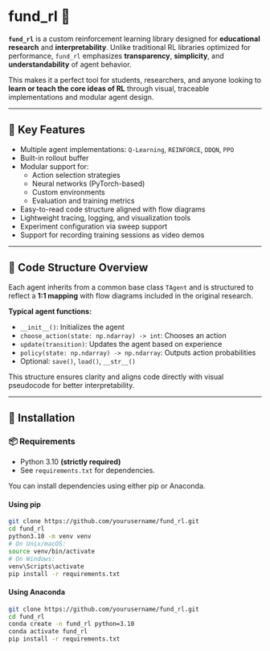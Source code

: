 # fund_rl 🧠

**`fund_rl`** is a custom reinforcement learning library designed for **educational research** and **interpretability**. Unlike traditional RL libraries optimized for performance, `fund_rl` emphasizes **transparency**, **simplicity**, and **understandability** of agent behavior.

This makes it a perfect tool for students, researchers, and anyone looking to **learn or teach the core ideas of RL** through visual, traceable implementations and modular agent design.

---

## 🧩 Key Features

- Multiple agent implementations: `Q-Learning`, `REINFORCE`, `DDQN`, `PPO`
- Built-in rollout buffer
- Modular support for:
  - Action selection strategies
  - Neural networks (PyTorch-based)
  - Custom environments
  - Evaluation and training metrics
- Easy-to-read code structure aligned with flow diagrams
- Lightweight tracing, logging, and visualization tools
- Experiment configuration via sweep support
- Support for recording training sessions as video demos

---

## 📁 Code Structure Overview

Each agent inherits from a common base class `TAgent` and is structured to reflect a **1:1 mapping** with flow diagrams included in the original research.

**Typical agent functions:**
- `__init__()`: Initializes the agent
- `choose_action(state: np.ndarray) -> int`: Chooses an action
- `update(transition)`: Updates the agent based on experience
- `policy(state: np.ndarray) -> np.ndarray`: Outputs action probabilities
- Optional: `save()`, `load()`, `__str__()`

This structure ensures clarity and aligns code directly with visual pseudocode for better interpretability.

---

## 🚀 Installation

### 📦 Requirements

- Python 3.10 **(strictly required)**
- See `requirements.txt` for dependencies.

You can install dependencies using either pip or Anaconda.

#### Using pip

```bash
git clone https://github.com/yourusername/fund_rl.git
cd fund_rl
python3.10 -m venv venv
# On Unix/macOS:
source venv/bin/activate
# On Windows:
venv\Scripts\activate
pip install -r requirements.txt
```

#### Using Anaconda

```bash
git clone https://github.com/yourusername/fund_rl.git
cd fund_rl
conda create -n fund_rl python=3.10
conda activate fund_rl
pip install -r requirements.txt
```
